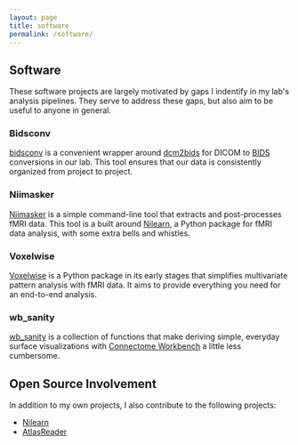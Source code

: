 ```yaml
---
layout: page
title: software
permalink: /software/
---
```


## Software

These software projects are largely motivated by gaps I indentify in my lab's analysis pipelines. They serve to address these gaps, but also aim to be useful to anyone in general.

### Bidsconv

[bidsconv](https://danjgale.github.io/bidsconv/) is a convenient wrapper around [dcm2bids](https://cbedetti.github.io/Dcm2Bids/) for DICOM to [BIDS](https://bids.neuroimaging.io/) conversions in our lab. This tool ensures that our data is consistently organized from project to project. 

### Niimasker

[Niimasker](https://github.com/danjgale/nii-masker) is a simple command-line tool that extracts and post-processes fMRI data. This tool is a built around [Nilearn](https://nilearn.github.io/index.html), a Python package for fMRI data analysis, with some extra bells and whistles. 

### Voxelwise

[Voxelwise](https://github.com/danjgale/voxelwise) is a Python package in its early stages that simplifies multivariate pattern analysis with fMRI data. It aims to provide everything you need for an end-to-end analysis.  

### wb_sanity

[wb_sanity](https://github.com/danjgale/wb_sanity) is a collection of functions that make deriving simple, everyday surface visualizations with [Connectome Workbench](https://www.humanconnectome.org/software/connectome-workbench) a little less cumbersome. 


## Open Source Involvement

In addition to my own projects, I also contribute to the following projects:

- [Nilearn](https://nilearn.github.io/index.html)
- [AtlasReader](https://github.com/miykael/atlasreader)